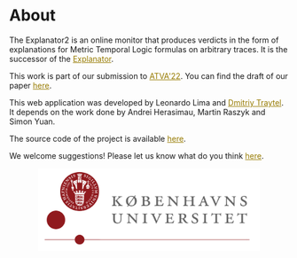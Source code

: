 # About

The Explanator2 is an online monitor that produces verdicts in the form of explanations for Metric Temporal Logic formulas on arbitrary traces.
It is the successor of the <a style="color: #977b01;" href="https://bitbucket.org/traytel/explanator/src/master/" target="_blank">Explanator</a>.

This work is part of our submission to <a style="color: #977b01;" href="https://atva-conference.org/2022/" target="_blank">ATVA'22</a>. You can find the draft of our paper <a style="color: #977b01;" href="https://github.com/runtime-monitoring/explanator2/blob/main/doc/mtl/online-mtl-expl.pdf" target="_blank">here</a>.

This web application was developed by Leonardo Lima and <a style="color: #977b01;" href="https://traytel.bitbucket.io/" target="_blank">Dmitriy Traytel</a>.
It depends on the work done by Andrei Herasimau, Martin Raszyk and Simon Yuan.

The source code of the project is available <a style="color: #977b01;" href="https://github.com/runtime-monitoring/explanator2" target="_blank">here</a>.

We welcome suggestions! Please let us know what do you think <a style="color: #977b01;" href="https://github.com/runtime-monitoring/explanator2/issues" target="_blank">here</a>.


<p style="margin: 0 auto; display: block; float: none; max-width: 400px">
    <img alt="University of Copenhagen's logo" src="./assets/ku_logo.png" style="max-width: 100%; height: auto;" />
</p>
